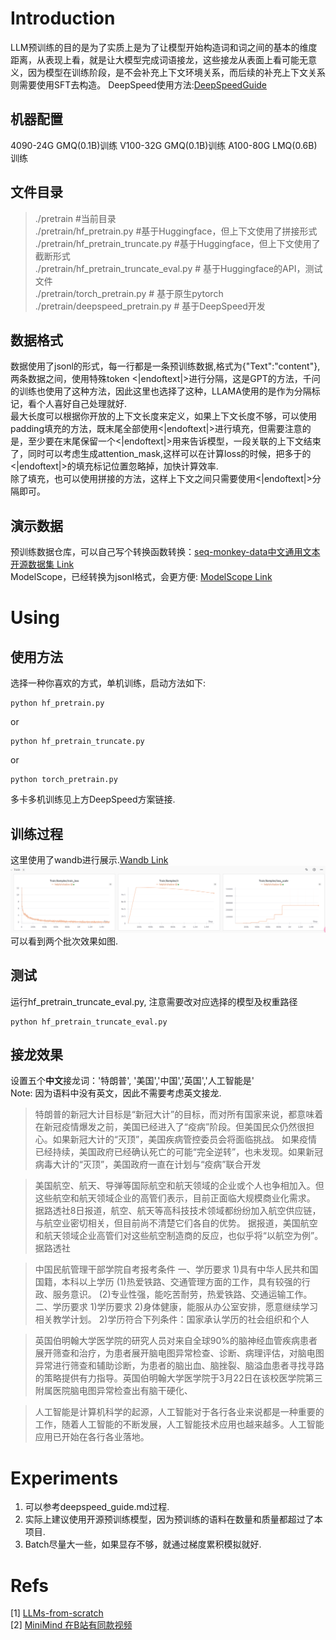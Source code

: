 # Introduction
LLM预训练的目的是为了实质上是为了让模型开始构造词和词之间的基本的维度距离，从表现上看，就是让大模型完成词语接龙，这些接龙从表面上看可能无意义，因为模型在训练阶段，是不会补充上下文环境关系，而后续的补充上下文关系则需要使用SFT去构造。
DeepSpeed使用方法:[DeepSpeedGuide](deepspeed_guide.md)

## 机器配置
4090-24G GMQ(0.1B)训练
V100-32G GMQ(0.1B)训练
A100-80G LMQ(0.6B)训练

## 文件目录
> ./pretrain                        #当前目录<br>
> ./pretrain/hf_pretrain.py         #基于Huggingface，但上下文使用了拼接形式<br>
> ./pretrain/hf_pretrain_truncate.py    #基于Huggingface，但上下文使用了截断形式 <br>
> ./pretrain/hf_pretrain_truncate_eval.py # 基于Huggingface的API，测试文件<br>
> ./pretrain/torch_pretrain.py  # 基于原生pytorch <br>
> ./pretrain/deepspeed_pretrain.py # 基于DeepSpeed开发

## 数据格式
数据使用了jsonl的形式，每一行都是一条预训练数据,格式为{"Text":"content"}, 两条数据之间，使用特殊token <|endoftext|>进行分隔，这是GPT的方法，千问的训练也使用了这种方法，因此这里也选择了这种，LLAMA使用的是<s></s>作为分隔标记，看个人喜好自己处理就好.<br>
最大长度可以根据你开放的上下文长度来定义，如果上下文长度不够，可以使用padding填充的方法，既末尾全部使用<|endoftext|>进行填充，但需要注意的是，至少要在末尾保留一个<|endoftext|>用来告诉模型，一段关联的上下文结束了，同时可以考虑生成attention_mask,这样可以在计算loss的时候，把多于的<|endoftext|>的填充标记位置忽略掉，加快计算效率.<br>
除了填充，也可以使用拼接的方法，这样上下文之间只需要使用<|endoftext|>分隔即可。

## 演示数据
预训练数据仓库，可以自己写个转换函数转换：[seq-monkey-data中文通用文本开源数据集 Link](https://github.com/mobvoi/seq-monkey-data/blob/main/docs/pretrain_open_corpus.md)<br>
ModelScope，已经转换为jsonl格式，会更方便: [ModelScope Link](https://modelscope.cn/datasets/hogenzhu/LMQ/files)<br>


# Using
## 使用方法
选择一种你喜欢的方式，单机训练，启动方法如下:
```shell
python hf_pretrain.py
```
or
```shell
python hf_pretrain_truncate.py
```
or
```shell
python torch_pretrain.py
```
多卡多机训练见上方DeepSpeed方案链接.

## 训练过程
这里使用了wandb进行展示.[Wandb Link](https://wandb.ai)
![img.png](imgs/pretrain_img.png)
可以看到两个批次效果如图.

## 测试
运行hf_pretrain_truncate_eval.py, 注意需要改对应选择的模型及权重路径
```shell
python hf_pretrain_truncate_eval.py
```

## 接龙效果
设置五个**中文**接龙词：'特朗普', '美国','中国','英国','人工智能是'<br>
Note: 因为语料中没有英文，因此不需要考虑英文接龙.
> 特朗普的新冠大计目标是“新冠大计”的目标，而对所有国家来说，都意味着在新冠疫情爆发之前，美国已经进入了“疫病”阶段。但美国民众仍然很担心。如果新冠大计的“灭顶”，美国疾病管控委员会将面临挑战。
如果疫情已经持续，美国政府已经确认死亡的可能“完全逆转”，也未发现。如果新冠病毒大计的“灭顶”，美国政府一直在计划与“疫病”联合开发

>美国航空、航天、导弹等国际航空和航天领域的企业或个人也争相加入。但这些航空和航天领域企业的高管们表示，目前正面临大规模商业化需求。
据路透社8日报道，航空、航天等高科技技术领域都纷纷加入航空供应链，与航空业密切相关，但目前尚不清楚它们各自的优势。
据报道，美国航空和航天领域企业高管们对这些航空制造商的反应，也似乎将“以航空为例”。
据路透社

> 中国民航管理干部学院自考报考条件
一、学历要求
1)具有中华人民共和国国籍，本科以上学历
(1)热爱铁路、交通管理方面的工作，具有较强的行政、服务意识。
(2)专业性强，能吃苦耐劳，热爱铁路、交通运输工作。
二、学历要求
1)学历要求
2)身体健康，能服从办公室安排，愿意继续学习相关教学计划。
2)学历符合下列条件：国家承认学历的社会组织和个人

> 英国伯明翰大学医学院的研究人员对来自全球90%的脑神经血管疾病患者展开筛查和治疗，为患者展开脑电图异常检查、诊断、病理评估，对脑电图异常进行筛查和辅助诊断，为患者的脑出血、脑挫裂、脑溢血患者寻找寻路的策略提供有力指导。英国伯明翰大学医学院于3月22日在该校医学院第三附属医院脑电图异常检查出有脑干硬化、

> 人工智能是计算机科学的起源，人工智能对于各行各业来说都是一种重要的工作，随着人工智能的不断发展，人工智能技术应用也越来越多。人工智能应用已开始在各行各业落地。

# Experiments
1. 可以参考deepspeed_guide.md过程.
2. 实际上建议使用开源预训练模型，因为预训练的语料在数量和质量都超过了本项目.
3. Batch尽量大一些，如果显存不够，就通过梯度累积模拟就好.

# Refs
[1] [LLMs-from-scratch](https://github.com/rasbt/LLMs-from-scratch)<br>
[2] [MiniMind 在B站有同款视频](https://github.com/jingyaogong/minimind/tree/master?tab=readme-ov-file)<br>